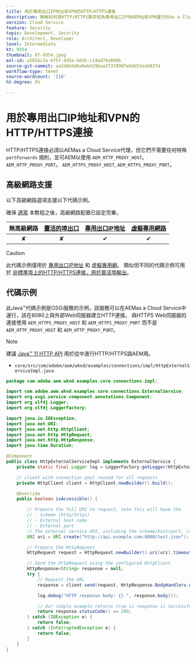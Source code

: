 ```yaml
---
title: 用於專用出口IP地址和VPN的HTTP/HTTPS連接
description: 瞭解如何使HTTP/HTTPS請求從為專用出口IP地AEM址和VPN運行的as a Cloud Service到外部Web服務
version: Cloud Service
feature: Security
topic: Development, Security
role: Architect, Developer
level: Intermediate
kt: 9354
thumbnail: KT-9354.jpeg
exl-id: a565bc3a-675f-4d5e-b83b-c14ad70a800b
source-git-commit: aa2d0d4d6e0eb429baa37378907a9dd53edd837d
workflow-type: tm+mt
source-wordcount: '218'
ht-degree: 0%

---
```


# 用於專用出口IP地址和VPN的HTTP/HTTPS連接

HTTP/HTTPS連接必須以AEMas a Cloud Service代理，但它們不需要任何特殊 `portForwards` 規則，並可AEM以使用 `AEM_HTTP_PROXY_HOST`。 `AEM_HTTP_PROXY_PORT`。 `AEM_HTTPS_PROXY_HOST`, `AEM_HTTPS_PROXY_PORT`。

## 高級網路支援

以下高級網路選項支援以下代碼示例。

確保 [適當](../advanced-networking.md#advanced-networking) 本教程之後，高級網路配置已設定完畢。

| 無高級網路 | [靈活的埠出口](../flexible-port-egress.md) | [專用出口IP地址](../dedicated-egress-ip-address.md) | [虛擬專用網路](../vpn.md) |
|:-----:|:-----:|:------:|:---------:|
| ✘ | ✘ | ✔ | ✔ |

>[!CAUTION]
>
> 此代碼示例僅用於 [專用出口IP地址](../dedicated-egress-ip-address.md) 和 [虛擬專用網](../vpn.md)。 類似但不同的代碼示例可用於 [非標準埠上的HTTP/HTTPS連接，用於靈活埠輸出](./http-on-non-standard-ports-flexible-port-egress.md)。

## 代碼示例

此Java™代碼示例是OSGi服務的示例，該服務可以在AEMas a Cloud Service中運行，該在8080上與外部Web伺服器建立HTTP連接。 與HTTPS Web伺服器的連接使用 `AEM_HTTPS_PROXY_HOST` 和 `AEM_HTTPS_PROXY_PORT` 而不是  `AEM_HTTP_PROXY_HOST` 和 `AEM_HTTP_PROXY_PORT`。

>[!NOTE]
> 建議 [Java™ 11 HTTP API](https://docs.oracle.com/en/java/javase/11/docs/api/java.net.http/java/net/http/package-summary.html) 用於從中進行HTTP/HTTPS調AEM用。

+ `core/src/com/adobe/aem/wknd/examples/connections/impl/HttpExternalServiceImpl.java`

```java
package com.adobe.aem.wknd.examples.core.connections.impl;

import com.adobe.aem.wknd.examples.core.connections.ExternalService;
import org.osgi.service.component.annotations.Component;
import org.slf4j.Logger;
import org.slf4j.LoggerFactory;

import java.io.IOException;
import java.net.URI;
import java.net.http.HttpClient;
import java.net.http.HttpRequest;
import java.net.http.HttpResponse;
import java.time.Duration;

@Component
public class HttpExternalServiceImpl implements ExternalService {
    private static final Logger log = LoggerFactory.getLogger(HttpExternalServiceImpl.class);

    // client with connection pool reused for all requests
    private HttpClient client = HttpClient.newBuilder().build();

    @Override
    public boolean isAccessible() {

        // Prepare the full URI to request, note this will have the
        // - Scheme (http/https)
        // - External host name
        // - External port
        // The external service URI, including the scheme/host/port, is defined in code, rather than in Cloud Manager portForwards rules.
        URI uri = URI.create("http://api.example.com:8080/test.json");

        // Prepare the HttpRequest
        HttpRequest request = HttpRequest.newBuilder().uri(uri).timeout(Duration.ofSeconds(2)).build();

        // Send the HttpRequest using the configured HttpClient
        HttpResponse<String> response = null;
        try {
            // Request the URL
            response = client.send(request, HttpResponse.BodyHandlers.ofString());

            log.debug("HTTP response body: {} ", response.body());

            // Our simple example returns true is response is successful! (200 status code)
            return response.statusCode() == 200;
        } catch (IOException e) {
            return false;
        } catch (InterruptedException e) {
            return false;
        }
    }
}
```
